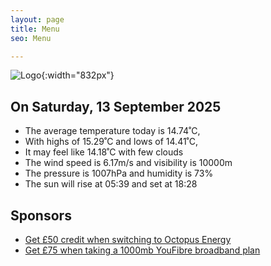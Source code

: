 ```yaml
---
layout: page
title: Menu
seo: Menu

---
```


![Logo](/images/logo.jpg){:width="832px"}

<!-- weather_marker starts -->
## On Saturday, 13 September 2025

- The average temperature today is 14.74˚C,
- With highs of 15.29˚C and lows of 14.41˚C,
- It may feel like 14.18˚C with few clouds
- The wind speed is 6.17m/s and visibility is 10000m
- The pressure is 1007hPa and humidity is 73%
- The sun will rise at 05:39 and set at 18:28

<!-- weather_marker ends -->

## Sponsors

- [Get £50 credit when switching to Octopus Energy](https://bit.ly/3oD1nnS)
- [Get £75 when taking a 1000mb YouFibre broadband plan](https://aklam.io/91zWhU?)
